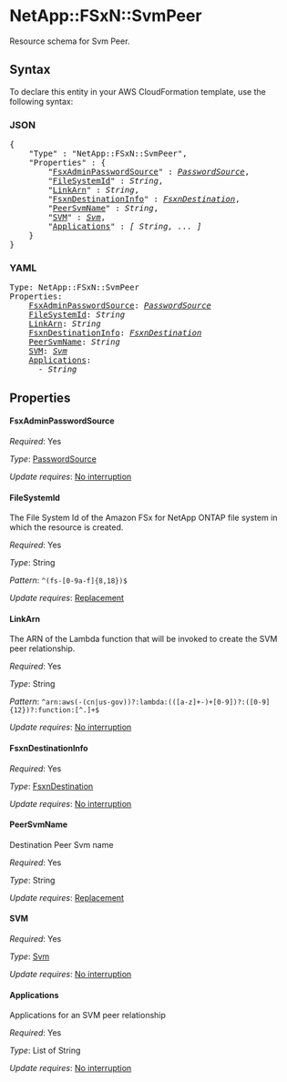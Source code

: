 # NetApp::FSxN::SvmPeer

Resource schema for Svm Peer.

## Syntax

To declare this entity in your AWS CloudFormation template, use the following syntax:

### JSON

<pre>
{
    "Type" : "NetApp::FSxN::SvmPeer",
    "Properties" : {
        "<a href="#fsxadminpasswordsource" title="FsxAdminPasswordSource">FsxAdminPasswordSource</a>" : <i><a href="passwordsource.md">PasswordSource</a></i>,
        "<a href="#filesystemid" title="FileSystemId">FileSystemId</a>" : <i>String</i>,
        "<a href="#linkarn" title="LinkArn">LinkArn</a>" : <i>String</i>,
        "<a href="#fsxndestinationinfo" title="FsxnDestinationInfo">FsxnDestinationInfo</a>" : <i><a href="fsxndestination.md">FsxnDestination</a></i>,
        "<a href="#peersvmname" title="PeerSvmName">PeerSvmName</a>" : <i>String</i>,
        "<a href="#svm" title="SVM">SVM</a>" : <i><a href="svm.md">Svm</a></i>,
        "<a href="#applications" title="Applications">Applications</a>" : <i>[ String, ... ]</i>
    }
}
</pre>

### YAML

<pre>
Type: NetApp::FSxN::SvmPeer
Properties:
    <a href="#fsxadminpasswordsource" title="FsxAdminPasswordSource">FsxAdminPasswordSource</a>: <i><a href="passwordsource.md">PasswordSource</a></i>
    <a href="#filesystemid" title="FileSystemId">FileSystemId</a>: <i>String</i>
    <a href="#linkarn" title="LinkArn">LinkArn</a>: <i>String</i>
    <a href="#fsxndestinationinfo" title="FsxnDestinationInfo">FsxnDestinationInfo</a>: <i><a href="fsxndestination.md">FsxnDestination</a></i>
    <a href="#peersvmname" title="PeerSvmName">PeerSvmName</a>: <i>String</i>
    <a href="#svm" title="SVM">SVM</a>: <i><a href="svm.md">Svm</a></i>
    <a href="#applications" title="Applications">Applications</a>: <i>
      - String</i>
</pre>

## Properties

#### FsxAdminPasswordSource

_Required_: Yes

_Type_: <a href="passwordsource.md">PasswordSource</a>

_Update requires_: [No interruption](https://docs.aws.amazon.com/AWSCloudFormation/latest/UserGuide/using-cfn-updating-stacks-update-behaviors.html#update-no-interrupt)

#### FileSystemId

The File System Id of the Amazon FSx for NetApp ONTAP file system in which the resource is created.

_Required_: Yes

_Type_: String

_Pattern_: <code>^(fs-[0-9a-f]{8,18})$</code>

_Update requires_: [Replacement](https://docs.aws.amazon.com/AWSCloudFormation/latest/UserGuide/using-cfn-updating-stacks-update-behaviors.html#update-replacement)

#### LinkArn

The ARN of the Lambda function that will be invoked to create the SVM peer relationship.

_Required_: Yes

_Type_: String

_Pattern_: <code>^arn:aws(-(cn|us-gov))?:lambda:(([a-z]+-)+[0-9])?:([0-9]{12})?:function:[^.]+$</code>

_Update requires_: [No interruption](https://docs.aws.amazon.com/AWSCloudFormation/latest/UserGuide/using-cfn-updating-stacks-update-behaviors.html#update-no-interrupt)

#### FsxnDestinationInfo

_Required_: Yes

_Type_: <a href="fsxndestination.md">FsxnDestination</a>

_Update requires_: [No interruption](https://docs.aws.amazon.com/AWSCloudFormation/latest/UserGuide/using-cfn-updating-stacks-update-behaviors.html#update-no-interrupt)

#### PeerSvmName

Destination Peer Svm name

_Required_: Yes

_Type_: String

_Update requires_: [Replacement](https://docs.aws.amazon.com/AWSCloudFormation/latest/UserGuide/using-cfn-updating-stacks-update-behaviors.html#update-replacement)

#### SVM

_Required_: Yes

_Type_: <a href="svm.md">Svm</a>

_Update requires_: [No interruption](https://docs.aws.amazon.com/AWSCloudFormation/latest/UserGuide/using-cfn-updating-stacks-update-behaviors.html#update-no-interrupt)

#### Applications

Applications for an SVM peer relationship

_Required_: Yes

_Type_: List of String

_Update requires_: [No interruption](https://docs.aws.amazon.com/AWSCloudFormation/latest/UserGuide/using-cfn-updating-stacks-update-behaviors.html#update-no-interrupt)
